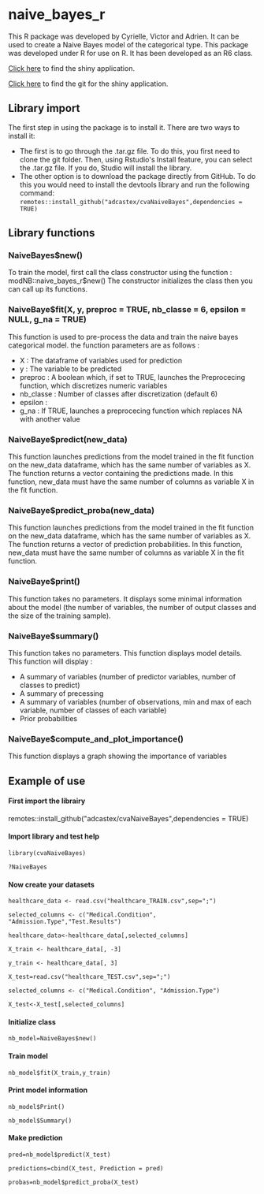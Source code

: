 # naive_bayes_r

This R package was developed by Cyrielle, Victor and Adrien. It can be used to create a Naive Bayes model of the categorical type. This package was developed under R for use on R. It has been developed as an R6 class.

[Click here](https://c4sf5g-victor-sigogneau.shinyapps.io/shiny_test/) to find the shiny application.

[Click here](https://github.com/victorsigogneau/shiny-app-NBC/) to find the git for the shiny application.

## Library import 

The first step in using the package is to install it.
There are two ways to install it:
- The first is to go through the .tar.gz file. To do this, you first need to clone the git folder. Then, using Rstudio's Install feature, you can select the .tar.gz file. If you do, Studio will install the library.
- The other option is to download the package directly from GitHub. To do this you would need to install the devtools library and run the following command: ``remotes::install_github("adcastex/cvaNaiveBayes",dependencies = TRUE)``


## Library functions

### NaiveBayes$new()

To train the model, first call the class constructor using the function : modNB::naive_bayes_r$new()
The constructor initializes the class then you can call up its functions.

### NaiveBaye$fit(X, y, preproc = TRUE, nb_classe = 6, epsilon = NULL, g_na = TRUE)

This function is used to pre-process the data and train the naive bayes categorical model.
the function parameters are as follows :
- X : The dataframe of variables used for prediction
- y : The variable to be predicted
- preproc : A boolean which, if set to TRUE, launches the Preprocecing function, which discretizes numeric variables
- nb_classe : Number of classes after discretization (default 6)
- epsilon : 
- g_na : If TRUE, launches a preprocecing function which replaces NA with another value

### NaiveBaye$predict(new_data)

This function launches predictions from the model trained in the fit function on the new_data dataframe, which has the same number of variables as X. The function returns a vector containing the predictions made.
In this function, new_data must have the same number of columns as variable X in the fit function.

### NaiveBaye$predict_proba(new_data)

This function launches predictions from the model trained in the fit function on the new_data dataframe, which has the same number of variables as X. The function returns a vector of prediction probabilities.
In this function, new_data must have the same number of columns as variable X in the fit function.

### NaiveBaye$print()

This function takes no parameters. It displays some minimal information about the model (the number of variables, the number of output classes and the size of the training sample).

### NaiveBaye$summary()

This function takes no parameters. This function displays model details.
This function will display :
- A summary of variables (number of predictor variables, number of classes to predict)
- A summary of precessing
- A summary of variables (number of observations, min and max of each variable, number of classes of each variable)
- Prior probabilities


### NaiveBaye$compute_and_plot_importance()

This function displays a graph showing the importance of variables 

## Example of use 

#### First import the librairy

remotes::install_github("adcastex/cvaNaiveBayes",dependencies = TRUE)

#### Import library and test help 

``library(cvaNaiveBayes)``

``?NaiveBayes``

#### Now create your datasets 

``healthcare_data <- read.csv("healthcare_TRAIN.csv",sep=";")``

``selected_columns <- c("Medical.Condition", "Admission.Type","Test.Results")``

``healthcare_data<-healthcare_data[,selected_columns]``

``X_train <- healthcare_data[, -3]``

``y_train <- healthcare_data[, 3]``



``X_test=read.csv("healthcare_TEST.csv",sep=";")``

``selected_columns <- c("Medical.Condition", "Admission.Type")``

``X_test<-X_test[,selected_columns]``

#### Initialize class

``nb_model=NaiveBayes$new()``

#### Train model

``nb_model$fit(X_train,y_train)``

#### Print model information 

``nb_model$Print()``

``nb_model$Summary()``

#### Make prediction 

``pred=nb_model$predict(X_test)``

``predictions=cbind(X_test, Prediction = pred)``

``probas=nb_model$predict_proba(X_test)``